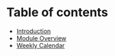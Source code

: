 # Table of contents

* [Introduction](README.md)
* [Module Overview](FM6102-module-overview.md)
* [Weekly Calendar](FM6102-weeklyCalendar.md)
